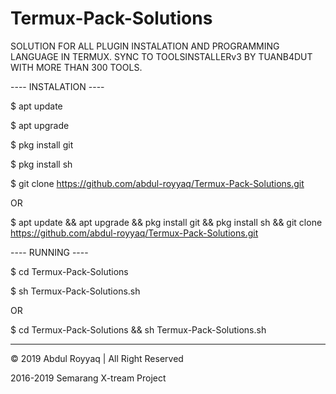 # Termux-Pack-Solutions

SOLUTION FOR ALL PLUGIN INSTALATION AND PROGRAMMING LANGUAGE IN TERMUX.
SYNC TO TOOLSINSTALLERv3 BY TUANB4DUT WITH MORE THAN 300 TOOLS.

---- INSTALATION ----

$ apt update

$ apt upgrade

$ pkg install git

$ pkg install sh

$ git clone https://github.com/abdul-royyaq/Termux-Pack-Solutions.git

OR

$ apt update && apt upgrade && pkg install git && pkg install sh && git clone https://github.com/abdul-royyaq/Termux-Pack-Solutions.git


---- RUNNING ----

$ cd Termux-Pack-Solutions

$ sh Termux-Pack-Solutions.sh

OR

$ cd Termux-Pack-Solutions && sh Termux-Pack-Solutions.sh

---------------------------------------------------------------------------------------------------------------------------------------

© 2019 Abdul Royyaq | All Right Reserved

2016-2019 Semarang X-tream Project
